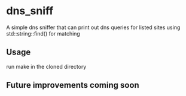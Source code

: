 # dns_sniff
A simple dns sniffer that can print out dns queries for listed sites using std::string::find() for matching

## Usage
run make in the cloned directory

## Future improvements coming soon
